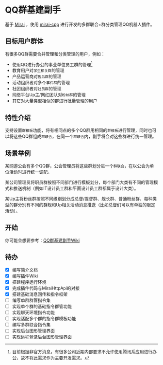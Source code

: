 # QQ群基建副手

基于 [Mirai](https://github.com/mamoe/mirai) ，使用 [mirai-cpp](https://github.com/cyanray/mirai-cpp) 进行开发的多群联合+群分类管理QQ机器人插件。

## 目标用户群体

有很多QQ群需要合并管理和分类管理的用户，例如：
* 使用QQ进行办公的事业单位员工群的管理[^1]
* 教育用户对`学生相关群`的管理
* 产品运营商对`售后群`的管理
* 活动组织者对多个`事件群`的管理
* 社团组织者对`社员群`的管理
* 网络平台Up主/网红团队对`粉丝群`的管理
* 其它对大量类型相似的群进行批量管理的用户

## 特性介绍

支持设置`群模板`功能，将有相同点的多个QQ群用相同的`群模板`进行管理，同时也可以将这些QQ群组成`群联合`，在同一个`群联合`内，副手将会对这些群进行统一管理。

## 场景举例

某网游公会有多个QQ群，公会管理员将这些群划分进一个`群联合`，在以公会为单位活动时进行统一调配。

某公司管理员将职员群按照不同部门进行模板划分，每个部门大类有不同的管理模式和推送机制（例如IT设计员工群和平面设计员工群都属于设计大类）。

某Up主将粉丝群按照不同级别划分成总督/提督群、舰长群、普通粉丝群，每种类型的群分别有不同的群规和Up相关活动消息推送（比如总督们可以有单独的限定活动）。

## 开始

你可能会想要参考：[QQ群基建副手Wiki](https://github.com/crested-ezios/QQ-group-assistant/wiki)

## 待办
- [x] 编写简介文档
- [x] 编写插件Wiki
- [x] 搭建程序运行环境
- [x] 完成插件代码与MiraiHttpApi的对接
- [x] 搭建基础消息回传和指令框架
- [ ] 编写单群群管指令集
- [ ] 实现单个群的基础指令群管功能
- [ ] 实现聊天环境指令功能
- [ ] 实现适配多个群的指令群模板功能
- [ ] 编写多群联合指令集
- [ ] 实现后台图形管理界面
- [ ] 实现远程登录后台图形管理界面

[^1]: 目前根据非官方消息，有很多公司近期内部要求不允许使用腾讯系应用进行办公，故不将此需求作为主要开发需求。


